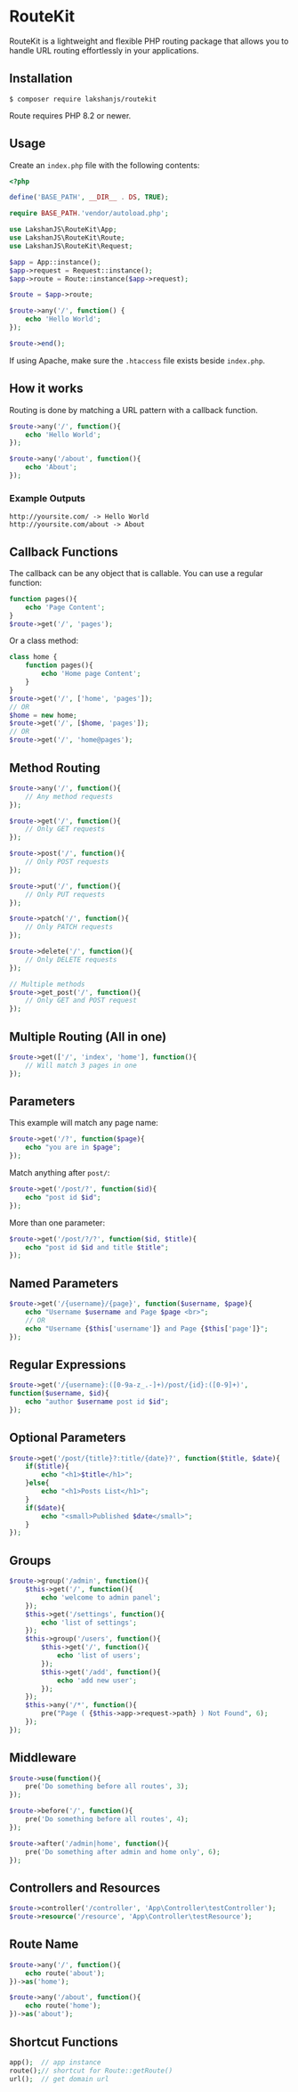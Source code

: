 # RouteKit

RouteKit is a lightweight and flexible PHP routing package that allows you to handle URL routing effortlessly in your applications.

## Installation

```terminal
$ composer require lakshanjs/routekit
```

Route requires PHP 8.2 or newer.

## Usage

Create an `index.php` file with the following contents:

```php
<?php

define('BASE_PATH', __DIR__ . DS, TRUE);

require BASE_PATH.'vendor/autoload.php';

use LakshanJS\RouteKit\App;
use LakshanJS\RouteKit\Route;
use LakshanJS\RouteKit\Request;

$app = App::instance();
$app->request = Request::instance();
$app->route = Route::instance($app->request);

$route = $app->route;

$route->any('/', function() {
    echo 'Hello World';
});

$route->end();
```

If using Apache, make sure the `.htaccess` file exists beside `index.php`.

## How it works

Routing is done by matching a URL pattern with a callback function.

```php
$route->any('/', function(){
    echo 'Hello World';
});

$route->any('/about', function(){
    echo 'About';
});
```

### Example Outputs

```
http://yoursite.com/ -> Hello World
http://yoursite.com/about -> About
```

## Callback Functions

The callback can be any object that is callable. You can use a regular function:

```php
function pages(){
    echo 'Page Content';
}
$route->get('/', 'pages');
```

Or a class method:

```php
class home {
    function pages(){
        echo 'Home page Content';
    }
}
$route->get('/', ['home', 'pages']);
// OR
$home = new home;
$route->get('/', [$home, 'pages']);
// OR
$route->get('/', 'home@pages');
```

## Method Routing

```php
$route->any('/', function(){
    // Any method requests
});

$route->get('/', function(){
    // Only GET requests
});

$route->post('/', function(){
    // Only POST requests
});

$route->put('/', function(){
    // Only PUT requests
});

$route->patch('/', function(){
    // Only PATCH requests
});

$route->delete('/', function(){
    // Only DELETE requests
});

// Multiple methods
$route->get_post('/', function(){
    // Only GET and POST request
});
```

## Multiple Routing (All in one)

```php
$route->get(['/', 'index', 'home'], function(){
    // Will match 3 pages in one
});
```

## Parameters

This example will match any page name:

```php
$route->get('/?', function($page){
    echo "you are in $page";
});
```

Match anything after `post/`:

```php
$route->get('/post/?', function($id){
    echo "post id $id";
});
```

More than one parameter:

```php
$route->get('/post/?/?', function($id, $title){
    echo "post id $id and title $title";
});
```

## Named Parameters

```php
$route->get('/{username}/{page}', function($username, $page){
    echo "Username $username and Page $page <br>";
    // OR
    echo "Username {$this['username']} and Page {$this['page']}";
});
```

## Regular Expressions

```php
$route->get('/{username}:([0-9a-z_.-]+)/post/{id}:([0-9]+)',
function($username, $id){
    echo "author $username post id $id";
});
```

## Optional Parameters

```php
$route->get('/post/{title}?:title/{date}?', function($title, $date){
    if($title){
        echo "<h1>$title</h1>";
    }else{
        echo "<h1>Posts List</h1>";
    }
    if($date){
        echo "<small>Published $date</small>";
    }
});
```

## Groups

```php
$route->group('/admin', function(){
    $this->get('/', function(){
        echo 'welcome to admin panel';
    });
    $this->get('/settings', function(){
        echo 'list of settings';
    });
    $this->group('/users', function(){
        $this->get('/', function(){
            echo 'list of users';
        });
        $this->get('/add', function(){
            echo 'add new user';
        });
    });
    $this->any('/*', function(){
        pre("Page ( {$this->app->request->path} ) Not Found", 6);
    });
});
```

## Middleware

```php
$route->use(function(){
    pre('Do something before all routes', 3);
});

$route->before('/', function(){
    pre('Do something before all routes', 4);
});

$route->after('/admin|home', function(){
    pre('Do something after admin and home only', 6);
});
```

## Controllers and Resources

```php
$route->controller('/controller', 'App\Controller\testController');
$route->resource('/resource', 'App\Controller\testResource');
```

## Route Name

```php
$route->any('/', function(){
    echo route('about');
})->as('home');

$route->any('/about', function(){
    echo route('home');
})->as('about');
```

## Shortcut Functions

```php
app();  // app instance
route();// shortcut for Route::getRoute()
url();  // get domain url
```

